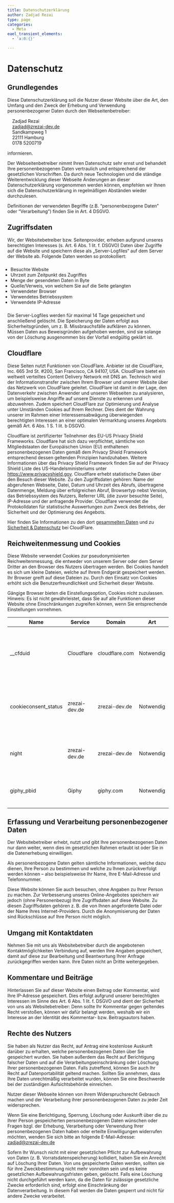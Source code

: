 ```yaml
---
title: Datenschutzerklärung
author: Zadjad Rezai
type: page
categories:
  - Meta
eael_transient_elements:
  - 'a:0:{}'

---
```

# Datenschutz

## Grundlegendes
					  
Diese Datenschutzerklärung soll die Nutzer dieser Website über die Art, den Umfang und den Zweck der Erhebung und Verwendung personenbezogener Daten durch den Webseitenbetreiber:

<div style="margin:15px;">
Zadjad Rezai<br>
<a href=mailto:zadjad@zrezai-dev.de>zadjad@zrezai-dev.de</a> <br>
Sandkampweg 1<br>
22111 Hamburg<br>
0178 5200719
</div>

informieren.
  
Der Webseitenbetreiber nimmt Ihren Datenschutz sehr ernst und behandelt Ihre personenbezogenen Daten vertraulich und entsprechend der gesetzlichen Vorschriften. Da durch neue Technologien und die ständige Weiterentwicklung dieser Webseite Änderungen an dieser Datenschutzerklärung vorgenommen werden können, empfehlen wir Ihnen sich die Datenschutzerklärung in regelmäßigen Abständen wieder durchzulesen.
  
Definitionen der verwendeten Begriffe (z.B. “personenbezogene Daten” oder “Verarbeitung”) finden Sie in Art. 4 DSGVO.
												  
## Zugriffsdaten
					  
Wir, der Websitebetreiber bzw. Seitenprovider, erheben aufgrund unseres berechtigten Interesses (s. Art. 6 Abs. 1 lit. f. DSGVO) Daten über Zugriffe auf die Website und speichern diese als „Server-Logfiles“ auf dem Server der Website ab. Folgende Daten werden so protokolliert:

<ul style="padding: 10px;">
  <li>
    Besuchte Website
  </li>
  <li>
    Uhrzeit zum Zeitpunkt des Zugriffes
  </li>
  <li>
    Menge der gesendeten Daten in Byte
  </li>
  <li>
    Quelle/Verweis, von welchem Sie auf die Seite gelangten
  </li>
  <li>
    Verwendeter Browser
  </li>
  <li>
    Verwendetes Betriebssystem
  </li>
  <li>
    Verwendete IP-Adresse
  </li>
</ul>

Die Server-Logfiles werden für maximal 14 Tage gespeichert und anschließend gelöscht. Die Speicherung der Daten erfolgt aus Sicherheitsgründen, um z. B. Missbrauchsfälle aufklären zu können. Müssen Daten aus Beweisgründen aufgehoben werden, sind sie solange von der Löschung ausgenommen bis der Vorfall endgültig geklärt ist.

## Cloudflare

Diese Seiten nutzt Funktionen von CloudFlare. Anbieter ist die CloudFlare, Inc. 665 3rd St. #200, San Francisco, CA 94107, USA. CloudFlare bietet ein weltweit verteiltes Content Delivery Network mit DNS an. Technisch wird der Informationstransfer zwischen Ihrem Browser und unserer Website über das Netzwerk von CloudFlare geleitet. CloudFlare ist damit in der Lage, den Datenverkehr zwischen Anwender und unseren Webseiten zu analysieren, um beispielsweise Angriffe auf unsere Dienste zu erkennen und abzuwehren. Zudem speichert CloudFlare zur Optimierung und Analyse unter Umständen Cookies auf Ihrem Rechner. Dies dient der Wahrung unserer im Rahmen einer Interessensabwägung überwiegenden berechtigten Interessen an einer optimalen Vermarktung unseres Angebots gemäß Art. 6 Abs. 1 S. 1 lit. b DSGVO.

Cloudflare ist zertifizierter Teilnehmer des EU-US Privacy Shield Frameworks. Cloudflare hat sich dazu verpflichtet, sämtliche von Mitgliedstaaten der Europäischen Union (EU) enthaltenen personenbezogenen Daten gemäß dem Privacy Shield Framework entsprechend dessen geltenden Prinzipien handzuhaben. Weitere Informationen über das Privacy Shield Framework finden Sie auf der Privacy Shield Liste des US-Handelsministeriums unter https://www.privacyshield.gov. Cloudflare erhebt statistische Daten über den Besuch dieser Website. Zu den Zugriffsdaten gehören: Name der abgerufenen Webseite, Datei, Datum und Uhrzeit des Abrufs, übertragene Datenmenge, Meldung über erfolgreichen Abruf, Browsertyp nebst Version, das Betriebssystem des Nutzers, Referrer URL (die zuvor besuchte Seite), IP-Adresse und der anfragende Provider. Cloudflare verwendet die Protokolldaten für statistische Auswertungen zum Zweck des Betriebs, der Sicherheit und der Optimierung des Angebots.

Hier finden Sie Informationen zu den dort [gesammelten Daten](https://blog.cloudflare.com/what-cloudflare-logs/) und zu [Sicherheit & Datenschutz](https://www.cloudflare.com/security-policy) bei CloudFlare.
												  
## Reichweitenmessung und Cookies

Diese Website verwendet Cookies zur pseudonymisierten Reichweitenmessung, die entweder von unserem Server oder dem Server Dritter an den Browser des Nutzers übertragen werden. Bei Cookies handelt es sich um kleine Dateien, welche auf Ihrem Endgerät gespeichert werden. Ihr Browser greift auf diese Dateien zu. Durch den Einsatz von Cookies erhöht sich die Benutzerfreundlichkeit und Sicherheit dieser Website. 

Gängige Browser bieten die Einstellungsoption, Cookies nicht zuzulassen. Hinweis: Es ist nicht gewährleistet, dass Sie auf alle Funktionen dieser Website ohne Einschränkungen zugreifen können, wenn Sie entsprechende Einstellungen vornehmen. 

| Name                 | Service       | Domain         | Art       | Zweck                                                                                                                                           |
|----------------------|---------------|----------------|-----------|-------------------------------------------------------------------------------------------------------------------------------------------------|
| __cfduid             | Cloudflare    | cloudflare.com | Notwendig | Die Cloudflare-Einstellung *Always use HTTPS* leitet alle Anfragen mit HTTP-Schema zu HTTPS um. Dies gilt für alle HTTP-Anfragen an die Domäne. |
| cookieconsent_status | zrezai-dev.de | zrezai-dev.de  | Notwendig | Das cookieconsent_status-Cookie wird auf "ja" gesetzt, wenn die Cookie-Gesetz-Informationsleiste angesehen und akzeptiert wurde.                |
| night                | zrezai-dev.de | zrezai-dev.de  | Notwendig | Wird gesetzt, sobald das dunkle Design, per Klick auf das "Helligkeitssymbol" unten rechts, aktiviert wird.                                     |
| giphy_pbid | Giphy  | giphy.com | Notwendig | Wird von giphy.com verwendet, um die Verwendung ihrer GIF-Einbettungen zu verfolgen. |

## Erfassung und Verarbeitung personenbezogener Daten

Der Websitebetreiber erhebt, nutzt und gibt Ihre personenbezogenen Daten nur dann weiter, wenn dies im gesetzlichen Rahmen erlaubt ist oder Sie in die Datenerhebung einwilligen. 

Als personenbezogene Daten gelten sämtliche Informationen, welche dazu dienen, Ihre Person zu bestimmen und welche zu Ihnen zurückverfolgt werden können – also beispielsweise Ihr Name, Ihre E-Mail-Adresse und Telefonnummer. 

Diese Website können Sie auch besuchen, ohne Angaben zu Ihrer Person zu machen. Zur Verbesserung unseres Online-Angebotes speichern wir jedoch (ohne Personenbezug) Ihre Zugriffsdaten auf diese Website. Zu diesen Zugriffsdaten gehören z. B. die von Ihnen angeforderte Datei oder der Name Ihres Internet-Providers. Durch die Anonymisierung der Daten sind Rückschlüsse auf Ihre Person nicht möglich. 

## Umgang mit Kontaktdaten

Nehmen Sie mit uns als Websitebetreiber durch die angebotenen Kontaktmöglichkeiten Verbindung auf, werden Ihre Angaben gespeichert, damit auf diese zur Bearbeitung und Beantwortung Ihrer Anfrage zurückgegriffen werden kann. Ihre Daten nicht an Dritte weitergegeben.

## Kommentare und Beiträge

Hinterlassen Sie auf dieser Website einen Beitrag oder Kommentar, wird Ihre IP-Adresse gespeichert. Dies erfolgt aufgrund unserer berechtigten Interessen im Sinne des Art. 6 Abs. 1 lit. f. DSGVO und dient der Sicherheit von uns als Websitebetreiber: Denn sollte Ihr Kommentar gegen geltendes Recht verstoßen, können wir dafür belangt werden, weshalb wir ein Interesse an der Identität des Kommentar- bzw. Beitragsautors haben.

## Rechte des Nutzers

Sie haben als Nutzer das Recht, auf Antrag eine kostenlose Auskunft darüber zu erhalten, welche personenbezogenen Daten über Sie gespeichert wurden. Sie haben außerdem das Recht auf Berichtigung falscher Daten und auf die Verarbeitungseinschränkung oder Löschung Ihrer personenbezogenen Daten. Falls zutreffend, können Sie auch Ihr Recht auf Datenportabilität geltend machen. Sollten Sie annehmen, dass Ihre Daten unrechtmäßig verarbeitet wurden, können Sie eine Beschwerde bei der zuständigen Aufsichtsbehörde einreichen. 

Nutzer dieser Webseite können von ihrem Widerspruchsrecht Gebrauch machen und der Verarbeitung ihrer personenbezogenen Daten zu jeder Zeit widersprechen. 

Wenn Sie eine Berichtigung, Sperrung, Löschung oder Auskunft über die zu Ihrer Person gespeicherten personenbezogenen Daten wünschen oder Fragen bzgl. der Erhebung, Verarbeitung oder Verwendung Ihrer personenbezogenen Daten haben oder erteilte Einwilligungen widerrufen möchten, wenden Sie sich bitte an folgende E-Mail-Adresse: <zadjad@zrezai-dev.de> 

Sofern Ihr Wunsch nicht mit einer gesetzlichen Pflicht zur Aufbewahrung von Daten (z. B. Vorratsdatenspeicherung) kollidiert, haben Sie ein Anrecht auf Löschung Ihrer Daten. Von uns gespeicherte Daten werden, sollten sie für ihre Zweckbestimmung nicht mehr vonnöten sein und es keine gesetzlichen Aufbewahrungsfristen geben, gelöscht. Falls eine Löschung nicht durchgeführt werden kann, da die Daten für zulässige gesetzliche Zwecke erforderlich sind, erfolgt eine Einschränkung der Datenverarbeitung. In diesem Fall werden die Daten gesperrt und nicht für andere Zwecke verarbeitet.